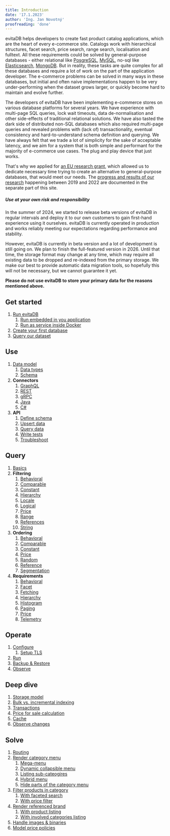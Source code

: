 ```yaml
---
title: Introduction
date: '17.1.2023'
author: 'Ing. Jan Novotný'
proofreading: 'done'
---
```


evitaDB helps developers to create fast product catalog applications, which are the heart of every e-commerce site.
Catalogs work with hierarchical structures, facet search, price search, range search, localisation and fulltext.
All these requirements could be solved by general-purpose databases - either relational like [PosgreSQL](https://www.postgresql.org/),
[MySQL](https://www.mysql.com/), no-sql like [Elasticsearch](https://www.elastic.co/), [MongoDB](https://www.mongodb.com/).
But in reality, these tasks are quite complex for all these databases and require a lot of work on the part of 
the application developer. The e-commerce problems can be solved in many ways in these databases, but initial and
often naive implementations happen to be very under-performing when the dataset grows larger, or quickly become hard
to maintain and evolve further.

The developers of evitaDB have been implementing e-commerce stores on various database platforms for several years. We
have experience with multi-page SQL queries, lock wait timeouts, data de-normalisation and other side-effects of 
traditional relational solutions. We have also tasted the dark side of distributed non-SQL databases
which also required multi-page queries and revealed problems with (lack of) transactionality, eventual consistency
and hard-to-understand schema definition and querying. We have always felt that we trade a lot of simplicity for the sake of
acceptable latency, and we aim for a system that is both simple and performant for the majority of e-commerce
use cases. The plug and play device that just works.

That's why we applied for [an EU research grant](https://evitadb.io/project-info), which allowed us to dedicate necessary
time trying to create an alternative to general-purpose databases, that would meet our needs. The [progress
and results of our research](https://evitadb.io/research/introduction) happening between 2019 and 2022 are documented 
in the separate part of this site.

<Note type="warning">

<NoteTitle toggles="false">

##### Use at your own risk and responsibility
</NoteTitle>

In the summer of 2024, we started to release beta versions of evitaDB in regular intervals and deploy it to our own
customers to gain first-hand experience using it ourselves. evitaDB is currently operated in production and works
reliably meeting our expectations regarding performance and stability.

However, evitaDB is currently in beta version and a lot of development is still going on. We plan to finish the full-featured
version in 2026. Until that time, the storage format may change at any time, which may require all existing data to be
dropped and re-indexed from the primary storage. We make our best to provide automatic data migration tools, so hopefully
this will not be necessary, but we cannot guarantee it yet.

**Please do not use evitaDB to store your primary data for the reasons mentioned above.**

</Note>

## Get started

1. [Run evitaDB](get-started/run-evitadb.md)
   1. [Run embedded in you application](use/connectors/java.md)
   2. [Run as service inside Docker](operate/run.md)
2. [Create your first database](get-started/create-first-database.md)
3. [Query our dataset](get-started/query-our-dataset.md)

## Use

1. [Data model](use/data-model.md)
   1. [Data types](use/data-types.md)
   2. [Schema](use/schema.md)
2. **Connectors**
   1. [GraphQL](use/connectors/graphql.md)
   2. [REST](use/connectors/rest.md)
   3. [gRPC](use/connectors/grpc.md)
   4. [Java](use/connectors/java.md)
   5. [C#](use/connectors/c-sharp.md)
3. **API**
   1. [Define schema](use/api/schema-api.md)
   2. [Upsert data](use/api/write-data.md)
   3. [Query data](use/api/query-data.md)
   4. [Write tests](use/api/write-tests.md)
   5. [Troubleshoot](use/api/troubleshoot.md)

## Query

1. [Basics](query/basics.md)
2. **Filtering**
   1. [Behavioral](query/filtering/behavioral.md)
   2. [Comparable](query/filtering/comparable.md)
   3. [Constant](query/filtering/constant.md)
   4. [Hierarchy](query/filtering/hierarchy.md)
   5. [Locale](query/filtering/locale.md)
   6. [Logical](query/filtering/logical.md)
   7. [Price](query/filtering/price.md)
   8. [Range](query/filtering/range.md)
   9. [References](query/filtering/references.md)
   10. [String](query/filtering/string.md)
3. **Ordering**
   1. [Behavioral](query/ordering/behavioral.md)
   2. [Comparable](query/ordering/comparable.md)
   3. [Constant](query/ordering/constant.md)
   4. [Price](query/ordering/price.md)
   5. [Random](query/ordering/random.md)
   6. [Reference](query/ordering/reference.md)
   7. [Segmentation](query/ordering/segment.md)
4. **Requirements**
   1. [Behavioral](query/requirements/behavioral.md)
   2. [Facet](query/requirements/facet.md)
   3. [Fetching](query/requirements/fetching.md)
   4. [Hierarchy](query/requirements/hierarchy.md)
   5. [Histogram](query/requirements/histogram.md)
   6. [Paging](query/requirements/paging.md)
   7. [Price](query/requirements/price.md)
   8. [Telemetry](query/requirements/telemetry.md)

## Operate

1. [Configure](operate/configure.md)
   1. [Setup TLS](operate/tls.md) 
2. [Run](operate/run.md)
3. [Backup & Restore](operate/backup-restore.md)
4. [Observe](operate/observe.md)

## Deep dive

1. [Storage model](deep-dive/storage-model.md)
2. [Bulk vs. incremental indexing](deep-dive/bulk-vs-incremental-indexing.md)
3. [Transactions](deep-dive/transactions.md)
4. [Price for sale calculation](deep-dive/price-for-sale-calculation.md)
5. [Cache](deep-dive/cache.md)
6. [Observe changes](deep-dive/observing.md)

## Solve

1. [Routing](solve/routing.md)
2. [Render category menu](solve/render-category-menu.md)
   1. [Mega-menu](solve/render-category-menu.md#mega-menu)
   2. [Dynamic collapsible menu](solve/render-category-menu.md#dynamic-collapsible-menu)
   3. [Listing sub-cateogires](solve/render-category-menu.md#listing-sub-categories)
   4. [Hybrid menu](solve/render-category-menu.md#hybrid-menu)
   5. [Hide parts of the category menu](solve/render-category-menu.md#hiding-parts-of-the-category-tree)
3. [Filter products in category](solve/filtering-products-in-category.md)
   1. [With faceted search](solve/filtering-products-in-category.md#faceted-search)
   2. [With price filter](solve/filtering-products-in-category.md#price-filter)
4. [Render referenced brand](solve/render-referenced-brand.md)
   1. [With product listing](solve/render-referenced-brand.md#product-listing)
   2. [With involved categories listing](solve/render-referenced-brand.md#category-listing)
5. [Handle images & binaries](solve/handling-images-binaries.md)
6. [Model price policies](solve/model-price-policies.md)